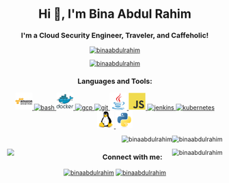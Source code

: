 
<h1 align="center">Hi 👋, I'm Bina Abdul Rahim</h1>
<h3 align="center">I'm a Cloud Security Engineer, Traveler, and Caffeholic!</h3>

<p align="center"> <a href="https://github.com/ryo-ma/github-profile-trophy"><img src="https://github-profile-trophy.vercel.app/?username=binaabdulrahim" alt="binaabdulrahim" /></a> </p>

<p align="center"> <a href="https://twitter.com/binaabdulrahim" target="blank"><img src="https://img.shields.io/twitter/follow/binaabdulrahim?logo=twitter&style=for-the-badge" alt="binaabdulrahim" /></a> </p>

<h3 align="center">Languages and Tools:</h3>
<p align="center"> <a href="https://aws.amazon.com" target="_blank" rel="noreferrer"> <img src="https://raw.githubusercontent.com/devicons/devicon/master/icons/amazonwebservices/amazonwebservices-original-wordmark.svg" alt="aws" width="40" height="40"/> </a> <a href="https://www.gnu.org/software/bash/" target="_blank" rel="noreferrer"> <img src="https://www.vectorlogo.zone/logos/gnu_bash/gnu_bash-icon.svg" alt="bash" width="40" height="40"/> </a> <a href="https://www.docker.com/" target="_blank" rel="noreferrer"> <img src="https://raw.githubusercontent.com/devicons/devicon/master/icons/docker/docker-original-wordmark.svg" alt="docker" width="40" height="40"/> </a> <a href="https://cloud.google.com" target="_blank" rel="noreferrer"> <img src="https://www.vectorlogo.zone/logos/google_cloud/google_cloud-icon.svg" alt="gcp" width="40" height="40"/> </a> <a href="https://git-scm.com/" target="_blank" rel="noreferrer"> <img src="https://www.vectorlogo.zone/logos/git-scm/git-scm-icon.svg" alt="git" width="40" height="40"/> </a> <a href="https://www.java.com" target="_blank" rel="noreferrer"> <img src="https://raw.githubusercontent.com/devicons/devicon/master/icons/java/java-original.svg" alt="java" width="40" height="40"/> </a> <a href="https://developer.mozilla.org/en-US/docs/Web/JavaScript" target="_blank" rel="noreferrer"> <img src="https://raw.githubusercontent.com/devicons/devicon/master/icons/javascript/javascript-original.svg" alt="javascript" width="40" height="40"/> </a> <a href="https://www.jenkins.io" target="_blank" rel="noreferrer"> <img src="https://www.vectorlogo.zone/logos/jenkins/jenkins-icon.svg" alt="jenkins" width="40" height="40"/> </a> <a href="https://kubernetes.io" target="_blank" rel="noreferrer"> <img src="https://www.vectorlogo.zone/logos/kubernetes/kubernetes-icon.svg" alt="kubernetes" width="40" height="40"/> </a> <a href="https://www.linux.org/" target="_blank" rel="noreferrer"> <img src="https://raw.githubusercontent.com/devicons/devicon/master/icons/linux/linux-original.svg" alt="linux" width="40" height="40"/> </a> <a href="https://www.python.org" target="_blank" rel="noreferrer"> <img src="https://raw.githubusercontent.com/devicons/devicon/master/icons/python/python-original.svg" alt="python" width="40" height="40"/> </a> </p>

<p><img align="right" src="https://github-readme-streak-stats.herokuapp.com/?user=binaabdulrahim&" alt="binaabdulrahim" /></p>

<p>&nbsp;<img align="right" src="https://github-readme-stats.vercel.app/api?username=binaabdulrahim&show_icons=true&locale=en" alt="binaabdulrahim" /></p>

<p><img align="right" src="https://github-readme-stats.vercel.app/api/top-langs?username=binaabdulrahim&show_icons=true&locale=en&layout=compact" alt="binaabdulrahim" /></p>

<img align="left" width="200px:" src="https://user-images.githubusercontent.com/41940176/147340937-89bd90d7-5096-40fe-943b-7bdc8551930a.gif">


</details>

[twitter]: https://twitter.com/binaabdulrahim
[linkedin]: https://www.linkedin.com/in/binaabdulrahim/


<h3 align="center">Connect with me:</h3>
<p align="center">
<a href="https://twitter.com/binaabdulrahim" target="blank"><img align="center" src="https://raw.githubusercontent.com/rahuldkjain/github-profile-readme-generator/master/src/images/icons/Social/twitter.svg" alt="binaabdulrahim" height="30" width="40" /></a>
<a href="https://linkedin.com/in/binaabdulrahim" target="blank"><img align="center" src="https://raw.githubusercontent.com/rahuldkjain/github-profile-readme-generator/master/src/images/icons/Social/linked-in-alt.svg" alt="binaabdulrahim" height="30" width="40" /></a>
</p>


